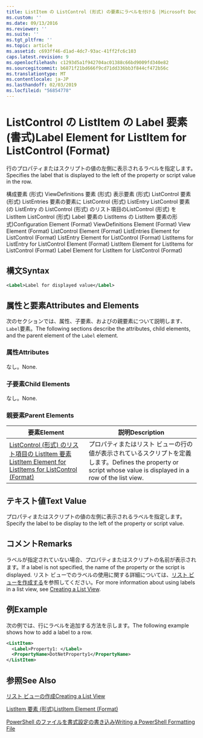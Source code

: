 ```yaml
---
title: ListItem の ListControl (形式) の要素にラベルを付ける |Microsoft Docs
ms.custom: ''
ms.date: 09/13/2016
ms.reviewer: ''
ms.suite: ''
ms.tgt_pltfrm: ''
ms.topic: article
ms.assetid: c693ff46-d1ad-4dc7-93ac-41ff2fc6c103
caps.latest.revision: 9
ms.openlocfilehash: c1293d5a1f942704ac01388c66bd9009fd340e82
ms.sourcegitcommit: b6871f21bd666f9cd71dd336bb3f844cf472b56c
ms.translationtype: MT
ms.contentlocale: ja-JP
ms.lasthandoff: 02/03/2019
ms.locfileid: "56854778"
---
```

# <a name="label-element-for-listitem-for-listcontrol-format"></a><span data-ttu-id="c4643-102">ListControl の ListItem の Label 要素 (書式)</span><span class="sxs-lookup"><span data-stu-id="c4643-102">Label Element for ListItem for ListControl (Format)</span></span>

<span data-ttu-id="c4643-103">行のプロパティまたはスクリプトの値の左側に表示されるラベルを指定します。</span><span class="sxs-lookup"><span data-stu-id="c4643-103">Specifies the label that is displayed to the left of the property or script value in the row.</span></span>

<span data-ttu-id="c4643-104">構成要素 (形式) ViewDefinitions 要素 (形式) 表示要素 (形式) ListControl 要素 (形式) ListEntries 要素の要素に ListControl (形式) ListEntry ListControl 要素 (の ListEntry の ListControl (形式) のリスト項目のListControl (形式) を ListItem ListControl (形式) Label 要素の ListItems の ListItem 要素の形式)</span><span class="sxs-lookup"><span data-stu-id="c4643-104">Configuration Element (Format) ViewDefinitions Element (Format) View Element (Format) ListControl Element (Format) ListEntries Element for ListControl (Format) ListEntry Element for ListControl (Format) ListItems for ListEntry for ListControl Element (Format) ListItem Element for ListItems for ListControl (Format) Label Element for ListItem for ListControl (Format)</span></span>

## <a name="syntax"></a><span data-ttu-id="c4643-105">構文</span><span class="sxs-lookup"><span data-stu-id="c4643-105">Syntax</span></span>

```xml
<Label>Label for displayed value</Label>
```

## <a name="attributes-and-elements"></a><span data-ttu-id="c4643-106">属性と要素</span><span class="sxs-lookup"><span data-stu-id="c4643-106">Attributes and Elements</span></span>

<span data-ttu-id="c4643-107">次のセクションでは、属性、子要素、およびの親要素について説明します、`Label`要素。</span><span class="sxs-lookup"><span data-stu-id="c4643-107">The following sections describe the attributes, child elements, and the parent element of the `Label` element.</span></span>

### <a name="attributes"></a><span data-ttu-id="c4643-108">属性</span><span class="sxs-lookup"><span data-stu-id="c4643-108">Attributes</span></span>

<span data-ttu-id="c4643-109">なし。</span><span class="sxs-lookup"><span data-stu-id="c4643-109">None.</span></span>

### <a name="child-elements"></a><span data-ttu-id="c4643-110">子要素</span><span class="sxs-lookup"><span data-stu-id="c4643-110">Child Elements</span></span>

<span data-ttu-id="c4643-111">なし。</span><span class="sxs-lookup"><span data-stu-id="c4643-111">None.</span></span>

### <a name="parent-elements"></a><span data-ttu-id="c4643-112">親要素</span><span class="sxs-lookup"><span data-stu-id="c4643-112">Parent Elements</span></span>

|<span data-ttu-id="c4643-113">要素</span><span class="sxs-lookup"><span data-stu-id="c4643-113">Element</span></span>|<span data-ttu-id="c4643-114">説明</span><span class="sxs-lookup"><span data-stu-id="c4643-114">Description</span></span>|
|-------------|-----------------|
|[<span data-ttu-id="c4643-115">ListControl (形式) のリスト項目の ListItem 要素</span><span class="sxs-lookup"><span data-stu-id="c4643-115">ListItem Element for ListItems for ListControl (Format)</span></span>](./listitem-element-for-listitems-for-listcontrol-format.md)|<span data-ttu-id="c4643-116">プロパティまたはリスト ビューの行の値が表示されているスクリプトを定義します。</span><span class="sxs-lookup"><span data-stu-id="c4643-116">Defines the property or script whose value is displayed in a row of the list view.</span></span>|

## <a name="text-value"></a><span data-ttu-id="c4643-117">テキスト値</span><span class="sxs-lookup"><span data-stu-id="c4643-117">Text Value</span></span>

<span data-ttu-id="c4643-118">プロパティまたはスクリプトの値の左側に表示されるラベルを指定します。</span><span class="sxs-lookup"><span data-stu-id="c4643-118">Specify the label to be display to the left of the property or script value.</span></span>

## <a name="remarks"></a><span data-ttu-id="c4643-119">コメント</span><span class="sxs-lookup"><span data-stu-id="c4643-119">Remarks</span></span>

<span data-ttu-id="c4643-120">ラベルが指定されていない場合、プロパティまたはスクリプトの名前が表示されます。</span><span class="sxs-lookup"><span data-stu-id="c4643-120">If a label is not specified, the name of the property or the script is displayed.</span></span> <span data-ttu-id="c4643-121">リスト ビューでのラベルの使用に関する詳細については、[リスト ビューを作成する](./creating-a-list-view.md)を参照してください。</span><span class="sxs-lookup"><span data-stu-id="c4643-121">For more information about using labels in a list view, see [Creating a List View](./creating-a-list-view.md).</span></span>

## <a name="example"></a><span data-ttu-id="c4643-122">例</span><span class="sxs-lookup"><span data-stu-id="c4643-122">Example</span></span>

<span data-ttu-id="c4643-123">次の例では、行にラベルを追加する方法を示します。</span><span class="sxs-lookup"><span data-stu-id="c4643-123">The following example shows how to add a label to a row.</span></span>

```xml
<ListItem>
  <Label>Property1: </Label>
  <PropertyName>DotNetProperty1</PropertyName>
</ListItem>

```

## <a name="see-also"></a><span data-ttu-id="c4643-124">参照</span><span class="sxs-lookup"><span data-stu-id="c4643-124">See Also</span></span>

[<span data-ttu-id="c4643-125">リスト ビューの作成</span><span class="sxs-lookup"><span data-stu-id="c4643-125">Creating a List View</span></span>](./creating-a-list-view.md)

[<span data-ttu-id="c4643-126">ListItem 要素 (形式)</span><span class="sxs-lookup"><span data-stu-id="c4643-126">ListItem Element (Format)</span></span>](./listitem-element-for-listitems-for-listcontrol-format.md)

[<span data-ttu-id="c4643-127">PowerShell のファイルを書式設定の書き込み</span><span class="sxs-lookup"><span data-stu-id="c4643-127">Writing a PowerShell Formatting File</span></span>](./writing-a-powershell-formatting-file.md)
